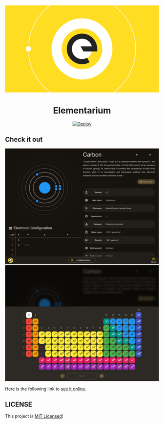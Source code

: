 ![color](assets/image/banner.svg)
<h1 align="center">
    Elementarium
</h1>

<p align="center">
    <a href="https://github.com/FelixLuciano/color/actions/workflows/deploy.yml"><img src="https://github.com/FelixLuciano/color/actions/workflows/deploy.yml/badge.svg" alt="Deploy"></a>
</p>

## Check it out

![App screenshot](assets/image/elementarium-screenshot.png)
![App screenshot](assets/image/search-screenshot.png)

Here is the following link to
[see it online](https://github.lucianofelix.com.br/elementarium).

## LICENSE

This project is [MIT Licensed](LICENSE)!